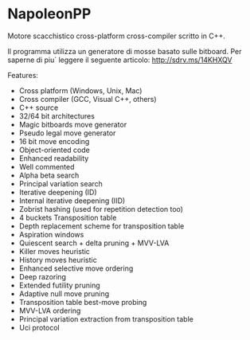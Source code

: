 NapoleonPP
==========

Motore scacchistico cross-platform cross-compiler scritto in C++.

Il programma utilizza un generatore di mosse basato sulle bitboard.
Per saperne di piu` leggere il seguente articolo: http://sdrv.ms/14KHXQV

Features:
- Cross platform (Windows, Unix, Mac)
- Cross compiler (GCC, Visual C++, others)
- C++ source
- 32/64 bit architectures
- Magic bitboards move generator
- Pseudo legal move generator
- 16 bit move encoding
- Object-oriented code
- Enhanced readability
- Well commented
- Alpha beta search
- Principal variation search
- Iterative deepening (ID)
- Internal iterative deepening (IID)
- Zobrist hashing (used for repetition detection too)
- 4 buckets Transposition table
- Depth replacement scheme for transposition table
- Aspiration windows
- Quiescent search + delta pruning + MVV-LVA
- Killer moves heuristic
- History moves heuristic
- Enhanced selective move ordering
- Deep razoring
- Extended futility pruning
- Adaptive null move pruning
- Transposition table best-move probing
- MVV-LVA ordering
- Principal variation extraction from transposition table
- Uci protocol
